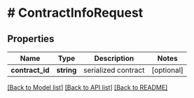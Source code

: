 # # ContractInfoRequest

## Properties

Name | Type | Description | Notes
------------ | ------------- | ------------- | -------------
**contract_id** | **string** | serialized contract | [optional] 

[[Back to Model list]](../../README.md#documentation-for-models) [[Back to API list]](../../README.md#documentation-for-api-endpoints) [[Back to README]](../../README.md)



